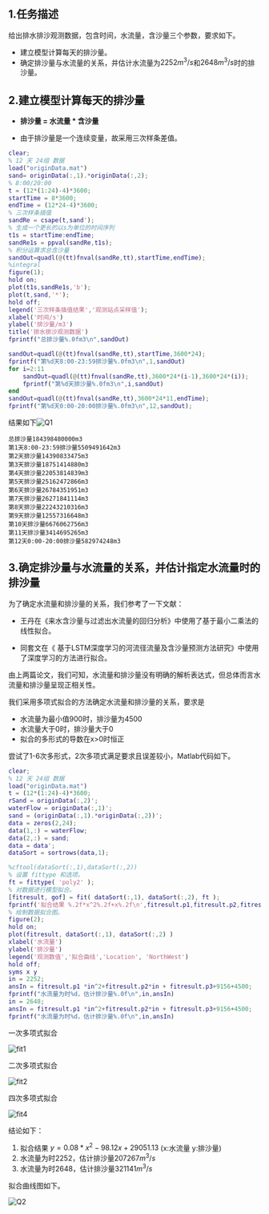 ## 1.任务描述

给出排水排沙观测数据，包含时间，水流量，含沙量三个参数，要求如下。

- 建立模型计算每天的排沙量。
- 确定排沙量与水流量的关系，并估计水流量为$2252m^3/s$和$2648m^3/s$时的排沙量。

## 2.建立模型计算每天的排沙量

+ **排沙量 = 水流量 * 含沙量** 

+ 由于排沙量是一个连续变量，故采用三次样条差值。

```matlab
clear;
% 12 天 24组 数据
load("originData.mat")
sand= originData(:,1).*originData(:,2);
% 8:00/20:00
t = (12*(1:24)-4)*3600;
startTime = 8*3600;
endTime = (12*24-4)*3600;
% 三次样条插值
sandRe = csape(t,sand');
% 生成一个更长的以s为单位的时间序列
t1s = startTime:endTime;
sandRe1s = ppval(sandRe,t1s);
% 积分运算求总含沙量
sandOut=quadl(@(tt)fnval(sandRe,tt),startTime,endTime);   
%integral
figure(1);
hold on;
plot(t1s,sandRe1s,'b');
plot(t,sand,'*');
hold off;
legend('三次样条插值结果','观测站点采样值');
xlabel('时间/s')
ylabel('排沙量/m3')
title('排水排沙观测数据')
fprintf("总排沙量%.0fm3\n",sandOut)

sandOut=quadl(@(tt)fnval(sandRe,tt),startTime,3600*24);
fprintf("第%d天8:00-23:59排沙量%.0fm3\n",1,sandOut)
for i=2:11
    sandOut=quadl(@(tt)fnval(sandRe,tt),3600*24*(i-1),3600*24*(i));
    fprintf("第%d天排沙量%.0fm3\n",i,sandOut)
end
sandOut=quadl(@(tt)fnval(sandRe,tt),3600*24*11,endTime);
fprintf("第%d天0:00-20:00排沙量%.0fm3\n",12,sandOut);
```

结果如下![Q1](https://nas.itrefer.com:5541/2022/09/22_Q1.jpg)

```
总排沙量184398480000m3
第1天8:00-23:59排沙量5509491642m3
第2天排沙量14390833475m3
第3天排沙量18751414880m3
第4天排沙量22053814839m3
第5天排沙量25162472866m3
第6天排沙量26784351951m3
第7天排沙量26271841114m3
第8天排沙量22243210316m3
第9天排沙量12557316648m3
第10天排沙量6676062756m3
第11天排沙量3414695265m3
第12天0:00-20:00排沙量582974248m3
```

## 3.确定排沙量与水流量的关系，并估计指定水流量时的排沙量

为了确定水流量和排沙量的关系，我们参考了一下文献：

+ 王丹在《来水含沙量与过滤出水流量的回归分析》中使用了基于最小二乘法的线性拟合。

+ 同套文在《 基于LSTM深度学习的河流径流量及含沙量预测方法研究》中使用了深度学习的方法进行拟合。

由上两篇论文，我们可知，水流量和排沙量没有明确的解析表达式，但总体而言水流量和排沙量呈现正相关性。

我们采用多项式拟合的方法确定水流量和排沙量的关系，要求是

+ 水流量为最小值900时，排沙量为4500
+ 水流量大于0时，排沙量大于0
+ 拟合的多形式的导数在x>0时恒正

尝试了1-6次多形式，2次多项式满足要求且误差较小，Matlab代码如下。

````matlab
clear;
% 12 天 24组 数据
load("originData.mat")
t = (12*(1:24)-4)*3600;
rSand = originData(:,2)';
waterFlow = originData(:,1)';
sand = (originData(:,1).*originData(:,2))';
data = zeros(2,24);
data(1,:) = waterFlow;
data(2,:) = sand;
data = data';
dataSort = sortrows(data,1);

%cftool(dataSort(:,1),dataSort(:,2))
% 设置 fittype 和选项。
ft = fittype( 'poly2' );
% 对数据进行模型拟合。
[fitresult, gof] = fit( dataSort(:,1), dataSort(:,2), ft );
fprintf('拟合结果 %.2f*x^2%.2f+x%.2f\n',fitresult.p1,fitresult.p2,fitresult.p3++9156+4500);
% 绘制数据拟合图。
figure(2);
hold on;
plot(fitresult, dataSort(:,1), dataSort(:,2) )
xlabel('水流量')
ylabel('排沙量')
legend('观测数值','拟合曲线','Location', 'NorthWest')
hold off;
syms x y
in = 2252;
ansIn = fitresult.p1 *in^2+fitresult.p2*in + fitresult.p3+9156+4500;
fprintf("水流量为时%d，估计排沙量%.0f\n",in,ansIn)
in = 2648;
ansIn = fitresult.p1 *in^2+fitresult.p2*in + fitresult.p3+9156+4500;
fprintf("水流量为时%d，估计排沙量%.0f\n",in,ansIn)
````

一次多项式拟合

![fit1](https://nas.itrefer.com:5541/2022/09/22_fit1.png)

二次多项式拟合

![fit2](https://nas.itrefer.com:5541/2022/09/22_fit2.png)

四次多项式拟合

![fit4](https://nas.itrefer.com:5541/2022/09/22_fit4.png)

结论如下：

1. 拟合结果 $y=0.08*x^2-98.12x+29051.13$  (x:水流量 y:排沙量)
2. 水流量为时2252，估计排沙量$207267m^3/s$
3. 水流量为时2648，估计排沙量$321141m^3/s$

拟合曲线图如下。

![Q2](https://nas.itrefer.com:5541/2022/09/22_Q2.jpg)